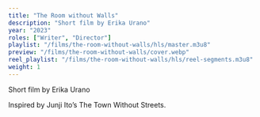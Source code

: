 ```yaml
---
title: "The Room without Walls"
description: "Short film by Erika Urano"
year: "2023"
roles: ["Writer", "Director"]
playlist: "/films/the-room-without-walls/hls/master.m3u8"
preview: "/films/the-room-without-walls/cover.webp"
reel_playlist: "/films/the-room-without-walls/hls/reel-segments.m3u8"
weight: 1
---
```

Short film by Erika Urano

Inspired by Junji Ito’s The Town Without Streets.
